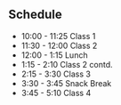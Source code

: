 
## Schedule
* 10:00 - 11:25 Class 1
* 11:30 - 12:00 Class 2
* 12:00 - 1:15  Lunch
* 1:15  - 2:10  Class 2 contd.
* 2:15  - 3:30  Class 3
* 3:30 - 3:45 Snack Break
* 3:45  - 5:10  Class 4
